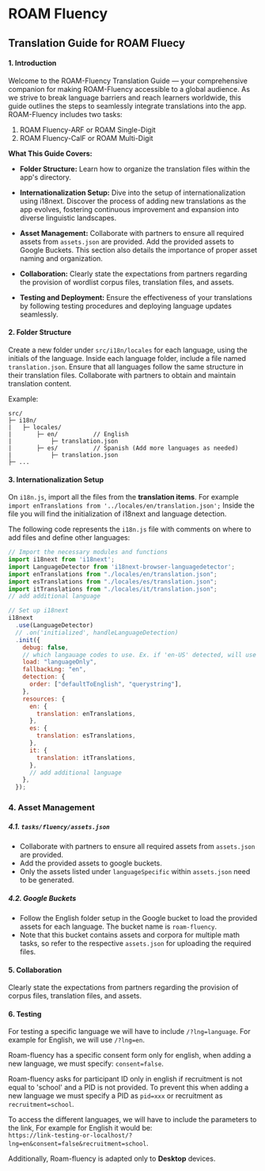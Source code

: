 # ROAM Fluency

## Translation Guide for ROAM Fluecy

#### 1. Introduction
Welcome to the ROAM-Fluency Translation Guide — your comprehensive companion for making ROAM-Fluency accessible to a global audience. As we strive to break language barriers and reach learners worldwide, this guide outlines the steps to seamlessly integrate translations into the app. ROAM-Fluency includes two tasks:

1. ROAM Fluency-ARF or ROAM Single-Digit
2. ROAM Fluency-CalF or ROAM Multi-Digit

**What This Guide Covers:**
- **Folder Structure:** Learn how to organize the translation files within the app's directory.

- **Internationalization Setup:** Dive into the setup of internationalization using i18next. Discover the process of adding new translations as the app evolves, fostering continuous improvement and expansion into diverse linguistic landscapes.

- **Asset Management:** Collaborate with partners to ensure all required assets from `assets.json` are provided. Add the provided assets to Google Buckets. This section also details the importance of proper asset naming and organization.

- **Collaboration:** Clearly state the expectations from partners regarding the provision of wordlist corpus files, translation files, and assets.

- **Testing and Deployment:** Ensure the effectiveness of your translations by following testing procedures and deploying language updates seamlessly.


#### 2. Folder Structure

Create a new folder under `src/i18n/locales` for each language, using the initials of the language. Inside each language folder, include a file named `translation.json`. Ensure that all languages follow the same structure in their translation files. Collaborate with partners to obtain and maintain translation content.

Example:
```
src/
├─ i18n/
|   ├─ locales/
|       ├─ en/          // English
|           ├─ translation.json
|       ├─ es/          // Spanish (Add more languages as needed)
|           ├─ translation.json
├─ ...
```


#### 3. Internationalization Setup

On `i18n.js`, import all the files from the **translation items**. For example `import enTranslations from '../locales/en/translation.json';`
Inside the file you will find the initialization of i18next and language detection. 

The following code represents the `i18n.js` file with comments on where to add files and define other languages:

```javascript
// Import the necessary modules and functions
import i18next from 'i18next';
import LanguageDetector from 'i18next-browser-languagedetector';
import enTranslations from "./locales/en/translation.json"; 
import esTranslations from "./locales/es/translation.json"; 
import itTranslations from "./locales/it/translation.json"; 
// add additional language

// Set up i18next
i18next
  .use(LanguageDetector)
  // .on('initialized', handleLanguageDetection)
  .init({
    debug: false,
    // which langauage codes to use. Ex. if 'en-US' detected, will use 'en'
    load: "languageOnly",
    fallbackLng: "en",
    detection: {
      order: ["defaultToEnglish", "querystring"],
    },
    resources: {
      en: {
        translation: enTranslations,
      },
      es: {
        translation: esTranslations,
      },
      it: {
        translation: itTranslations,
      },
      // add additional language
    },
  });
```

### 4. Asset Management

##### 4.1. `tasks/fluency/assets.json`
- Collaborate with partners to ensure all required assets from `assets.json` are provided.
- Add the provided assets to google buckets.
- Only the assets listed under `languageSpecific` within `assets.json` need to be generated.

##### 4.2. Google Buckets
- Follow the English folder setup in the Google bucket to load the provided assets for each language. The bucket name is `roam-fluency`.
- Note that this bucket contains assets and corpora for multiple math tasks, so refer to the respective `assets.json` for uploading the required files.

#### 5. Collaboration
Clearly state the expectations from partners regarding the provision of corpus files, translation files, and assets.

#### 6. Testing
For testing a specific language we will have to include `/?lng=language`. For example for English, we will use `/?lng=en`.

Roam-fluency has a specific consent form only for english, when adding a new language, we must specify: `consent=false`.

Roam-fluency asks for participant ID only in english if recruitment is not equal to 'school' and a PID is not provided. To prevent this when adding a new language we must specify a PID as `pid=xxx` or recruitment as `recruitment=school`.

To access the different languages, we will have to include the parameters to the link, For example for English it would be:  
`https://link-testing-or-localhost/?lng=en&consent=false&recruitment=school`.

Additionally, Roam-fluency is adapted only to **Desktop** devices.
